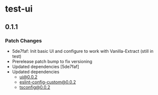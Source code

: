 # test-ui

## 0.1.1

### Patch Changes

- 5de7faf: Init basic UI and configure to work with Vanilla-Extract (still in test)
- Prerelease patch bump to fix versioning
- Updated dependencies [5de7faf]
- Updated dependencies
  - ui@0.0.2
  - eslint-config-custom@0.0.2
  - tsconfig@0.0.2
